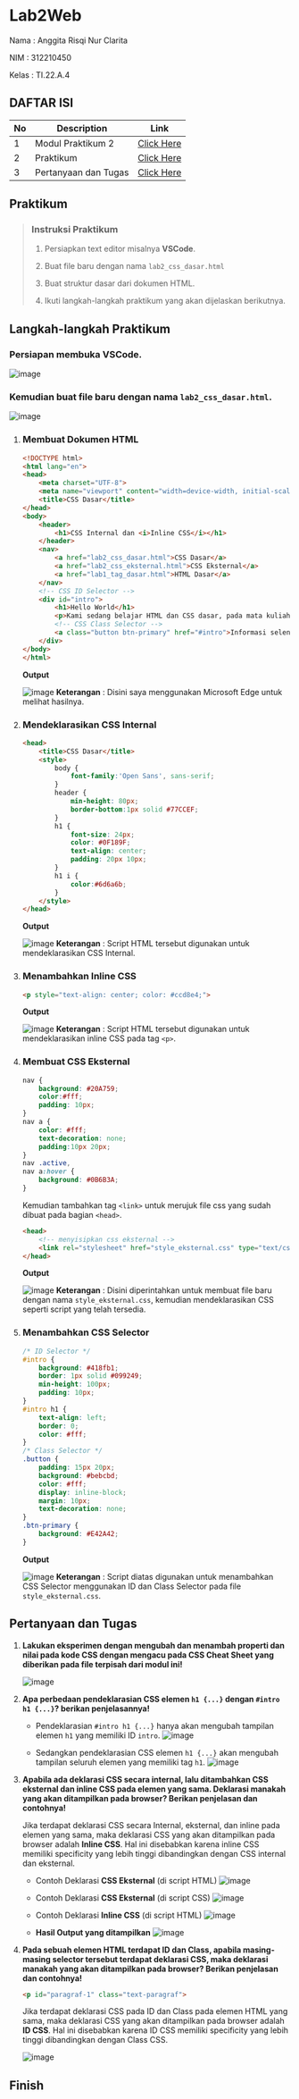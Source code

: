 # Lab2Web
Nama : Anggita Risqi Nur Clarita

NIM : 312210450

Kelas : TI.22.A.4

## DAFTAR ISI <br>
| No | Description | Link |
|-----|------|-----|
|1|Modul Praktikum 2|[Click Here](https://drive.google.com/file/d/1r0GF11LB_VK3VlfDubBQJqBekDm2m0Rf/view)|
|2|Praktikum|[Click Here](#praktikum)|
|3|Pertanyaan dan Tugas|[Click Here](#pertanyaan-dan-tugas)|

## Praktikum
> ### Instruksi Praktikum
> 1. Persiapkan text editor misalnya **VSCode**.
>
> 2. Buat file baru dengan nama `lab2_css_dasar.html`
>
> 3. Buat struktur dasar dari dokumen HTML.
>
> 4. Ikuti langkah-langkah praktikum yang akan dijelaskan berikutnya.

## Langkah-langkah Praktikum
### Persiapan membuka VSCode.
![image](https://github.com/AnggitaRisqiNC/Lab2Web/blob/main/screenshot/1.png)


### Kemudian buat file baru dengan nama `lab2_css_dasar.html`.
![image](https://github.com/AnggitaRisqiNC/Lab2Web/blob/main/screenshot/2.png)


1. ### Membuat Dokumen HTML
    ```html
    <!DOCTYPE html>
    <html lang="en">
    <head>
        <meta charset="UTF-8">
        <meta name="viewport" content="width=device-width, initial-scale=1.0">
        <title>CSS Dasar</title>
    </head>
    <body>
        <header>
            <h1>CSS Internal dan <i>Inline CSS</i></h1>
        </header>
        <nav>
            <a href="lab2_css_dasar.html">CSS Dasar</a>
            <a href="lab2_css_eksternal.html">CSS Eksternal</a>
            <a href="lab1_tag_dasar.html">HTML Dasar</a>
        </nav>
        <!-- CSS ID Selector -->
        <div id="intro">
            <h1>Hello World</h1>
            <p>Kami sedang belajar HTML dan CSS dasar, pada mata kuliah <b>Pemrograman Web</b> di <i>Universitas Pelita Bangsa</i>. Pelajaran pertama yang kami dapat adalah membuat tampilan web sederhana dalam rangka mengenal tag-tag dasar HTML dan CSS.</p>
            <!-- CSS Class Selector -->
            <a class="button btn-primary" href="#intro">Informasi selengkapnya.</a>
        </div>
    </body>
    </html>
    ```

    **Output**
    
    ![image](https://github.com/AnggitaRisqiNC/Lab2Web/blob/main/screenshot/3.png)
    **Keterangan** : Disini saya menggunakan Microsoft Edge untuk melihat hasilnya.


2. ### Mendeklarasikan CSS Internal
    ```html
    <head>
        <title>CSS Dasar</title>
        <style>
            body {
                font-family:'Open Sans', sans-serif;
            }
            header {
                min-height: 80px;
                border-bottom:1px solid #77CCEF;
            }
            h1 {
                font-size: 24px;
                color: #0F189F;
                text-align: center;
                padding: 20px 10px;
            }
            h1 i {
                color:#6d6a6b;
            }
        </style>
    </head>
    ```

    **Output**
    
    ![image](https://github.com/AnggitaRisqiNC/Lab2Web/blob/main/screenshot/4.png)
    **Keterangan** : Script HTML tersebut digunakan untuk mendeklarasikan CSS Internal.


3. ### Menambahkan Inline CSS
    ```html
    <p style="text-align: center; color: #ccd8e4;">
    ```

    **Output**

    ![image](https://github.com/AnggitaRisqiNC/Lab2Web/blob/main/screenshot/5.png)
    **Keterangan** : Script HTML tersebut digunakan untuk mendeklarasikan inline CSS pada tag `<p>`.


4. ### Membuat CSS Eksternal
    ```css
    nav {
        background: #20A759;
        color:#fff;
        padding: 10px;
    }
    nav a {
        color: #fff;
        text-decoration: none;
        padding:10px 20px;
    }
    nav .active,
    nav a:hover {
        background: #0B6B3A;
    }
    ```

    Kemudian tambahkan tag `<link>` untuk merujuk file css yang sudah dibuat pada bagian `<head>`.

    ```html
    <head>
        <!-- menyisipkan css eksternal -->
        <link rel="stylesheet" href="style_eksternal.css" type="text/css">
    </head>
    ```

    **Output**

    ![image](https://github.com/AnggitaRisqiNC/Lab2Web/blob/main/screenshot/6.png)
    **Keterangan** : Disini diperintahkan untuk membuat file baru dengan nama `style_eksternal.css`, kemudian mendeklarasikan CSS seperti script yang telah tersedia.


5. ### Menambahkan CSS Selector
    ```css
    /* ID Selector */
    #intro {
        background: #418fb1;
        border: 1px solid #099249;
        min-height: 100px;
        padding: 10px;
    }
    #intro h1 {
        text-align: left;
        border: 0;
        color: #fff;
    }
    /* Class Selector */
    .button {
        padding: 15px 20px;
        background: #bebcbd;
        color: #fff;
        display: inline-block;
        margin: 10px;
        text-decoration: none;
    }
    .btn-primary {
        background: #E42A42;
    }
    ```

    **Output**

    ![image](https://github.com/AnggitaRisqiNC/Lab2Web/blob/main/screenshot/7.png)
    **Keterangan** : Script diatas digunakan untuk menambahkan CSS Selector menggunakan ID dan Class Selector pada file `style_eksternal.css`.


## Pertanyaan dan Tugas

1. **Lakukan eksperimen dengan mengubah dan menambah properti dan nilai pada kode CSS dengan mengacu pada CSS Cheat Sheet yang diberikan pada file terpisah dari modul ini!**
    
    ![image](https://github.com/AnggitaRisqiNC/Lab2Web/blob/main/screenshot/8.png)

2. **Apa perbedaan pendeklarasian CSS elemen `h1 {...}` dengan `#intro h1 {...}`? berikan penjelasannya!**

    * Pendeklarasian `#intro h1 {...}` hanya akan mengubah tampilan elemen `h1` yang memiliki ID `intro`.
    ![image](https://github.com/AnggitaRisqiNC/Lab2Web/blob/main/screenshot/9.png)


    * Sedangkan pendeklarasian CSS elemen `h1 {...}` akan mengubah tampilan seluruh elemen yang memiliki tag `h1`.
    ![image](https://github.com/AnggitaRisqiNC/Lab2Web/blob/main/screenshot/10.png)

3. **Apabila ada deklarasi CSS secara internal, lalu ditambahkan CSS eksternal dan inline CSS pada elemen yang sama. Deklarasi manakah yang akan ditampilkan pada browser? Berikan penjelasan dan contohnya!**

    Jika terdapat deklarasi CSS secara Internal, eksternal, dan inline pada elemen yang sama, maka deklarasi CSS yang akan ditampilkan pada browser adalah **Inline CSS**. Hal ini disebabkan karena inline CSS memiliki specificity yang lebih tinggi dibandingkan dengan CSS internal dan eksternal.

    * Contoh Deklarasi **CSS Eksternal** (di script HTML)
    ![image](https://github.com/AnggitaRisqiNC/Lab2Web/blob/main/screenshot/11.png)

    * Contoh Deklarasi **CSS Eksternal** (di script CSS)
    ![image](https://github.com/AnggitaRisqiNC/Lab2Web/blob/main/screenshot/12.png)

    * Contoh Deklarasi **Inline CSS** (di script HTML)
    ![image](https://github.com/AnggitaRisqiNC/Lab2Web/blob/main/screenshot/13.png)

    * **Hasil Output yang ditampilkan**
    ![image](https://github.com/AnggitaRisqiNC/Lab2Web/blob/main/screenshot/14.png)

4. **Pada sebuah elemen HTML terdapat ID dan Class, apabila masing-masing selector tersebut terdapat deklarasi CSS, maka deklarasi manakah yang akan ditampilkan pada browser? Berikan penjelasan dan contohnya!** 
    ```html
    <p id="paragraf-1" class="text-paragraf">
    ```

    Jika terdapat deklarasi CSS pada ID dan Class pada elemen HTML yang sama, maka deklarasi CSS yang akan ditampilkan pada browser adalah **ID CSS**. Hal ini disebabkan karena ID CSS memiliki specificity yang lebih tinggi dibandingkan dengan Class CSS.

    ![image](https://github.com/AnggitaRisqiNC/Lab2Web/blob/main/screenshot/14.png)

## Finish